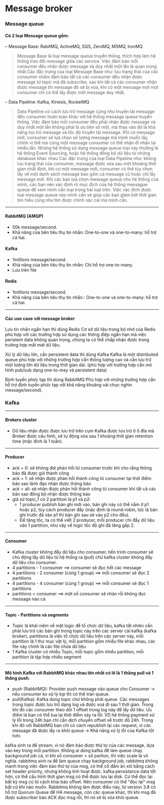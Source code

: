 # Message broker

### Message queue

#### Có 2 loại Message queue gồm:

– Message Base: RabitMQ, ActiveMQ, SQS, ZeroMQ, MSMQ, IronMQ

> Message Base là loại message queue truyền thống, thích hợp làm hệ thống trao đổi message giữa các service. Việc đảm bảo mỗi consumer đều nhận được message và duy nhất một lần là quan trọng nhất.Các đặc trưng của loại Message Base như: lưu trạng thái của các consumer nhằm đảm bảo tất cả các consumer đều nhận được message từ topic mà đã subscribe, sau khi tất cả các consumer nhận được message thì message đó sẽ bị xóa, khi có một message mới một consumer chỉ có thể lấy được môt message duy nhất.

– Data Pipeline: Kafka, Kinesis, RocketMQ

> Data Pipeline có cách lưu trữ message cũng như truyền tải message đến consumer hoàn toán khác với hệ thống message queue truyền thống. Việc đảm bảo mỗi consumer đều phải nhận được message và duy nhất một lần không phải là ưu tiên số một, mà thay vào đó là khả năng lưu trũ message vả tốc độ truyền tải message. Khi có message mới, consumer sẽ lựa chọn số lượng message mà mình muốn lấy, chính vì thế mà cùng một message consumer có thể nhận đi nhận lại nhiều lần. Những hệ thống sử dụng message queue loại này thường là hệ thống Event Sourcing, hoặc hệ thống đồng bộ dữ liệu từ những database khác nhau Các đặc trưng của loại Data Pipeline như: không lưu trạng thái của consumer, message được xóa sau một khoảng thời gian nhất định, khi có một message mới, consumer có thể tùy chọn lấy về một danh sách message bao gồm cả message cũ hoặc chỉ lấy message mới. Khi các bạn lựa chọn message queue cho hệ thống của mình, các bạn nên xác định rõ mục địch của hệ thống messague queue để xem mình cần loại trong hai loại trên. Việc xác định được loại message queue nào mình cần sẽ giúp các bạn giảm bớt thời gian tìm hiểu cũng như tìm được chính sác cái mà mình cần.

***

#### RabbitMQ (AMQP)

* 50k message/second.
* Khả năng của bên tiêu thụ tin nhắn: One-to-one và one-to-many: hỗ trợ cả hai.

#### Kafka

* 1millions message/second.
* Khả năng của bên tiêu thụ tin nhắn: Chỉ hỗ trợ one-to-many.
* Lưu trên file

#### Redis

* 1millions message/second.
* Khả năng của bên tiêu thụ tin nhắn:: One-to-one và one-to-many: hỗ trợ cả hai.

***

#### Các use case với message broker

Lưu tin nhắn ngắn hạn thì dùng Redis Cơ sở dữ liệu trong bộ nhớ của Redis phù hợp với các trường hợp sử dụng các thông điệp ngắn hạn mà việc peristent data không quan trọng, chúng ta có thể chấp nhận được trong trường hợp mất mát dữ liệu.

Xử lý dữ liệu lớn, cần persistent data thì dùng Kafka Kafka là một distributed queue phù hợp với những trường hợp cần thông lượng cao và cần lưu trữ một lượng lớn dữ liệu trong thời gian dài. (phù hợp với trường hợp cần mô hình pub/sub dạng one-to-may và persistent data)

Định tuyến phức tạp thì dùng RabbitMQ Phù hợp với những trường hợp cần hỗ trợ định tuyến phức tạp với khả năng khoảng vài chục nghìn message/second).

### Kafka

***

#### Brokers cluster

* Dữ liệu nhận được được lưu trữ trên cụm Kafka được lưu trữ ở ổ đĩa mà Broker được cấu hình, sẽ tự động xóa sau 1 khoảng thời gian retention time (mặc đinh là 1 tuần).

***

#### Producer

* ack = 0: sẽ không đợi phản hồi từ consumer trước khi cho rằng thông báo đã được gửi thành công
* ack = 1: sẽ nhận được phản hồi thành công từ consumer tại thời điểm bản sao lãnh đạo nhận được thông báo
* ack = all: sẽ nhận được phản hồi thành công từ consumer khi tất cả các bản sao đồng bộ nhận được thông báo
* giả sử topic\_1 có 2 partition là p1 và p2:
  * 1 producer publish bản ghi mới vào, bản ghi này có thể nằm ở p1 hoặc p2, tùy cách producer đẩy (mặc định là round-robin, tức là bản ghi trước đã vào p1 thì bản ghi sau sẽ vào p2 cho đều).
  * Để tăng tốc, ta có thể viết 2 producer, mỗi producer chi đẩy dữ liệu vào 1 partition, như vậy về logic tốc độ ghi đã tăng gấp 2.

***

#### Consumer

* Kafka cluster không đẩy dữ liệu cho consumer, tiến trình consumer sẽ chủ động lấy dữ liệu từ hệ thống ra (pull) chứ kafka cluster không đẩy dữ liệu cho consumer.
* 4 partitions - 1 consumer ==> consumer sẽ đọc hết các message
* 4 partitions - 2 consumer (cùng 1 group) ==> mỗi consumer sẽ đọc 2 partitions
* 4 partitions - 4 consumer (cùng 1 group) ==> mỗi consumer sẽ đọc 1 partitions
* partitions < consumer ==> một số consumer sẽ nhàn rỗi không đọc message nào cả

***

#### Topic - Partitions và segments

* Topic là khái niệm về mặt logic để tổ chức dữ liệu, kafka tất nhiên cần phải lưu trữ các bản ghi trong topic này trên các server cài kafka (kafka broker), partitions là việc tổ chức dữ liệu trên các server này, mỗi partition là 1 thư mục vật lý, mỗi partition gồm nhiều file khác nhau, các file này chính là các file chứa dữ liệu.
* 1 Kafka cluster có nhiều Topic, mỗi topic gồm nhiều partition, mỗi partition là tập hợp nhiều segment

***

#### Mô hình Kafka với RabbitMQ khác nhau lớn nhất có lẽ là 1 thằng pull và 1 thằng push.

* push (RabbitMQ): Provider push message vào queue cho Consumer -> nếu consumer ko xử lý kịp thì có thể tràn queue.
* pull(Kafka): Kafka dùng topic chứ không phải queue. Các messages trong topic được lưu trữ dạng log và được xoá đi sau 1 thời gian. Trong khi đó các consumer theo dõi 1 offset trong log này để lấy dữ liệu. Ưu điểm là bạn có thể tua lại thời điểm xảy ra lỗi: VD hệ thống payment xử lý lỗi trong 24h bạn chỉ cần dịch chuyển offset về trước đó 24h. Trong khi đó với RabbitMQ bạn chỉ có cách republish lại các request, vì các message đã được lấy ra khỏi queue -> Khả năng xử lý lỗi của Kafka tốt hơn.

kafka sinh ra để stream, vì nó đảm bảo được thứ tự của các message, dựa vào key trong mỗi partition. Không ai dùng kafka để làm queue chạy background job cả, vì khi số consumer > số partion, thì việc scale là vô nghĩa. rabbitmq sinh ra để làm queue chạy background job, rabbitmq không mạnh trong việc đảm bảo thứ tự của msg, có thể cố đấm ăn xôi bằng cách set header priority, nhưng không linh hoạt được. kafka persistance data tốt hơn, có thể cấu hình thời gian msg có thể được lưu lại disk. Có thể đọc lại bất kỳ msg cũ từ cách khai báo offset. Nên consumer có thể "đọc lại" msg bất cứ khi nào muốn. Rabbitmq không làm được điều này, từ version 3.8 có hỗ trợ Quorum Queue để HA message, còn các queue khác, thì khi msg đã được subscriber báo ACK đọc msg rồi, thì nó sẽ bị xóa khỏi queue.
